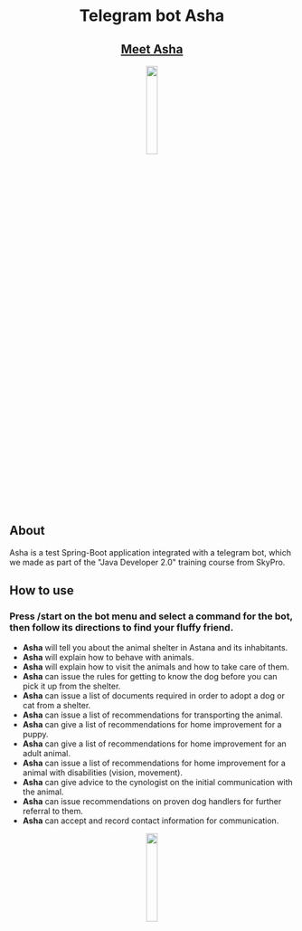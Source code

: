 <h1 align="center">Telegram bot Asha</h1>



<h2 align="center"><a  href="https://t.me/skypro_s5_1_shelter_bot">Meet Asha</a></h2>
<p align="center">
<img src="https://media.giphy.com/media/Rdx8SHjHhiVUI/giphy.gif" width="20%"></p>

## About

Asha is a test Spring-Boot application integrated with a telegram bot, which we made as part of the "Java Developer 2.0" training course from SkyPro.

## How to use

### Press /start on the bot menu and select a command for the bot, then follow its directions to find your fluffy friend.
- **Asha** will tell you about the animal shelter in Astana and its inhabitants.
- **Asha** will explain how to behave with animals.
- **Asha** will explain how to visit the animals and how to take care of them.
- **Asha** can issue the rules for getting to know the dog before you can pick it up from the shelter.
- **Asha** can issue a list of documents required in order to adopt a dog or cat from a shelter.
- **Asha** can issue a list of recommendations for transporting the animal.
- **Asha** can give a list of recommendations for home improvement for a puppy.
- **Asha** can give a list of recommendations for home improvement for an adult animal.
- **Asha** can issue a list of recommendations for home improvement for a animal with disabilities (vision, movement).
- **Asha** can give advice to the cynologist on the initial communication with the animal.
- **Asha** can issue recommendations on proven dog handlers for further referral to them.
- **Asha** can accept and record contact information for communication.
<p align="center">
<img src="https://media.giphy.com/media/12RZ46nUQ57Ihq/giphy.gif" width="20%"></p>
